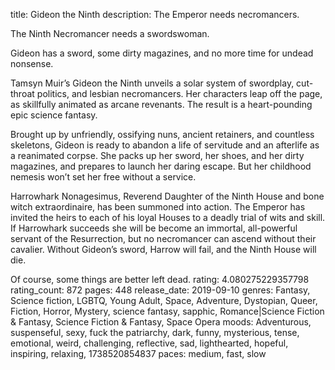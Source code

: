title: Gideon the Ninth
description: The Emperor needs necromancers.

The Ninth Necromancer needs a swordswoman.

Gideon has a sword, some dirty magazines, and no more time for undead nonsense.

Tamsyn Muir’s Gideon the Ninth unveils a solar system of swordplay, cut-throat politics, and lesbian necromancers. Her characters leap off the page, as skillfully animated as arcane revenants. The result is a heart-pounding epic science fantasy.

Brought up by unfriendly, ossifying nuns, ancient retainers, and countless skeletons, Gideon is ready to abandon a life of servitude and an afterlife as a reanimated corpse. She packs up her sword, her shoes, and her dirty magazines, and prepares to launch her daring escape. But her childhood nemesis won’t set her free without a service.

Harrowhark Nonagesimus, Reverend Daughter of the Ninth House and bone witch extraordinaire, has been summoned into action. The Emperor has invited the heirs to each of his loyal Houses to a deadly trial of wits and skill. If Harrowhark succeeds she will be become an immortal, all-powerful servant of the Resurrection, but no necromancer can ascend without their cavalier. Without Gideon’s sword, Harrow will fail, and the Ninth House will die.

Of course, some things are better left dead.
rating: 4.080275229357798
rating_count: 872
pages: 448
release_date: 2019-09-10
genres: Fantasy, Science fiction, LGBTQ, Young Adult, Space, Adventure, Dystopian, Queer, Fiction, Horror, Mystery, science fantasy, sapphic, Romance|Science Fiction & Fantasy, Science Fiction & Fantasy, Space Opera
moods: Adventurous, suspenseful, sexy, fuck the patriarchy, dark, funny, mysterious, tense, emotional, weird, challenging, reflective, sad, lighthearted, hopeful, inspiring, relaxing, 1738520854837
paces: medium, fast, slow